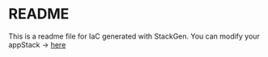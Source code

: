 # README
This is a readme file for IaC generated with StackGen.
You can modify your appStack -> [here](http://main.dev.stackgen.com/appstacks/acdc4ab0-dc85-4bb3-bb9c-b855143783d1)
